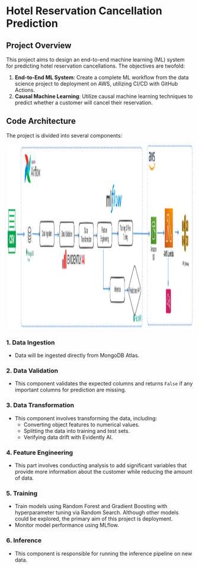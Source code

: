 # Hotel Reservation Cancellation Prediction

## Project Overview

This project aims to design an end-to-end machine learning (ML) system for predicting hotel reservation cancellations. The objectives are twofold: 

1. **End-to-End ML System**: Create a complete ML workflow from the data science project to deployment on AWS, utilizing CI/CD with GitHub Actions.
2. **Causal Machine Learning**: Utilize causal machine learning techniques to predict whether a customer will cancel their reservation.

## Code Architecture

The project is divided into several components:

<img src="CodeArchitecture/machine_learning_system.png" alt="Architecture Diagram" width="1500" height="500">

### 1. Data Ingestion
- Data will be ingested directly from MongoDB Atlas.

### 2. Data Validation
- This component validates the expected columns and returns `False` if any important columns for prediction are missing.

### 3. Data Transformation
- This component involves transforming the data, including:
  - Converting object features to numerical values.
  - Splitting the data into training and test sets.
  - Verifying data drift with Evidently AI.

### 4. Feature Engineering
- This part involves conducting analysis to add significant variables that provide more information about the customer while reducing the amount of data.

### 5. Training
- Train models using Random Forest and Gradient Boosting with hyperparameter tuning via Random Search. Although other models could be explored, the primary aim of this project is deployment.
- Monitor model performance using MLflow.

### 6. Inference
- This component is responsible for running the inference pipeline on new data.
